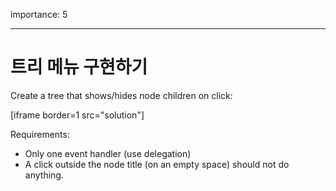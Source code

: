 importance: 5

---

# 트리 메뉴 구현하기

Create a tree that shows/hides node children on click:

[iframe border=1 src="solution"]

Requirements:

- Only one event handler (use delegation)
- A click outside the node title (on an empty space) should not do anything.
